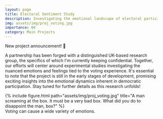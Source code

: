 ```yaml
---
layout: page
title: Electoral Sentiment Study
description: Investigating the emotional landscape of electoral participation
img: assets/img/proj_voting.jpg
importance: 04
category: Main Projects
---
```


New project announcement! 🥳

A partnership has been forged with a distinguished UK-based research group, the specifics of which I'm currently keeping confidential. Together, our efforts will center around experimental studies investigating the nuanced emotions and feelings tied to the voting experience. It's essential to note that the project is still in the early stages of development, promising exciting insights into the emotional dynamics inherent in democratic participation. Stay tuned for further details as this research unfolds!


<div class="row">
    <div class="col-sm mt-3 mt-md-0 d-flex justify-content-center">
        <div class="img-fluid rounded z-depth-1 align-self-center">
            {% include figure.html path="assets/img/proj_voting.jpg" title="A man screaming at the box. It must be a very bad box. What did you do to disappoint the man, box?" %}
        </div>
    </div>
</div>
<div class="caption">
    Voting can cause a wide variety of emotions.
</div>
